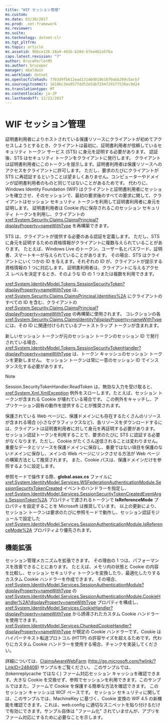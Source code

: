 ```yaml
---
title: "WIF セッション管理"
ms.custom: 
ms.date: 03/30/2017
ms.prod: .net-framework
ms.reviewer: 
ms.suite: 
ms.technology: dotnet-clr
ms.tgt_pltfrm: 
ms.topic: article
ms.assetid: 98bce126-18a9-401b-b20d-67ee462a5f8a
caps.latest.revision: "7"
author: BrucePerlerMS
ms.author: bruceper
manager: mbaldwin
ms.workload: dotnet
ms.openlocfilehash: 7703d9fb612ead13140d010b1670abb209c5acb7
ms.sourcegitcommit: 16186c34a957fdd52e5db7294f291f7530ac9d24
ms.translationtype: MT
ms.contentlocale: ja-JP
ms.lasthandoff: 12/22/2017
---
```

# <a name="wif-session-management"></a>WIF セッション管理
証明書利用者によりホストされている保護リソースにクライアントが初めてアクセスしようとするとき、クライアントは最初に、証明書利用者が信頼しているセキュリティ トークン サービス (STS) に身元を証明する必要があります。 認証後、STS はセキュリティ トークンをクライアントに発行します。 クライアントは証明書利用者にこのトークンを提示します。証明書利用者は保護リソースへのアクセスをクライアントに許可します。 ただし、要求のたびにクライアントが STS に再認証するということは望ましくありません。コンピューターやドメインが証明書利用者のものと同じではないことがあるためです。 代わりに、Windows Identity Foundation (WIF) はクライアントと証明書利用者にセッションを確立させ、そのセッションで、最初の要求後のすべての要求に関して、クライアントはセッション セキュリティ トークンを利用して証明書利用者に身元を証明します。 証明書利用者は Cookie 内に保存されるこのセッション セキュリティ トークンを利用し、クライアントの <xref:System.Security.Claims.ClaimsPrincipal?displayProperty=nameWithType> を再構築できます。  
  
 STS は、クライアントが提供する必要のある認証を定義します。 ただし、STS に身元を証明するための資格情報がクライアントに複数与えられていることがあります。 たとえば、Windows Live のトークン、ユーザー名とパスワード、証明書、スマートキーが与えられていることがあります。 その場合、STS はクライアントにいくつかの ID を与えます。それぞれの ID が、クライアントが提示する資格情報の 1 つに対応します。 証明書利用者は、クライアントに与えるアクセス レベルを決定するとき、そのような ID の 1 つまたは複数を利用できます。  
  
 <xref:System.IdentityModel.Tokens.SessionSecurityToken?displayProperty=nameWithType> は、<xref:System.Security.Claims.ClaimsPrincipal.Identities%2A> にクライアントのすべての ID を含む、クライアントの <xref:System.Security.Claims.ClaimsPrincipal?displayProperty=nameWithType> の再構築に使用されます。 コレクションの各 <xref:System.Security.Claims.ClaimsIdentity?displayProperty=nameWithType> には、その ID に関連付けられているブートストラップ トークンが含まれます。  
  
 新しいセッション トークンが元のセッション トークンのセッション ID で発行されている場合、<xref:System.IdentityModel.Tokens.SessionSecurityTokenHandler?displayProperty=nameWithType> は、トークン キャッシュのセッション トークンを更新しません。 セッション トークンは常に一意のセッション ID でインスタンス化する必要があります。  
  
> [!NOTE]
>  Session.SecurityTokenHandler.ReadToken は、無効な入力を受け取ると、<xref:System.Xml.XmlException> 例外をスローします。たとえば、セッション トークンが含まれる Cookie が壊れている場合です。 この例外をキャッチし、アプリケーション固有の動作を提供することが推奨されます。  
  
 保護されている Web ページに、保護ドメインにも存在するたくさんのリソースが含まれる場合 (小さなグラフィックスなど)、各リソースをダウンロードするには、クライアントは証明書利用者に対して身元を再証明する必要があります。 セッション認証トークンを利用することで、要求のたびに STS に認証する必要がなくなります。ただし、Cookie がたくさん送信されることは変わりません。 重要なデータとリソースを保護ドメインに保存し、重要ではない項目を保護のないドメインに保存し、メインの Web ページにリンクさせる方法が Web ページの構築方法として推奨されます。 また、Cookie パスは、保護ドメインだけを参照するように設定します。  
  
 参照モードで操作する際、**global.asax.cs** ファイルに <xref:System.IdentityModel.Services.WSFederationAuthenticationModule.SessionSecurityTokenCreated> イベントのハンドラーを指定し、<xref:System.IdentityModel.Services.SessionSecurityTokenCreatedEventArgs.SessionToken%2A> プロパティで渡されるトークンで **IsReferenceMode** プロパティを設定することを Microsoft は推奨しています。 以上の更新により、セッション トークンは要求のたびに参照モードで動作し、セッション認証モジュールで設定した <xref:System.IdentityModel.Services.SessionAuthenticationModule.IsReferenceMode%2A> プロパティより優先されます。  
  
## <a name="extensibility"></a>機能拡張  
 セッション管理メカニズムを拡張できます。 その理由の 1 つは、パフォーマンスを改善できることにあります。 たとえば、メモリ内の状態と Cookie の内容を比較し、セッション セキュリティ トークンを変換したり、最適化したりするカスタム Cookie ハンドラーを作成できます。 その場合、<xref:System.IdentityModel.Services.SessionAuthenticationModule?displayProperty=nameWithType> の <xref:System.IdentityModel.Services.SessionAuthenticationModule.CookieHandler%2A?displayProperty=nameWithType> プロパティを構成し、<xref:System.IdentityModel.Services.CookieHandler?displayProperty=nameWithType> から誘導されたカスタム Cookie ハンドラーを使用できます。 <xref:System.IdentityModel.Services.ChunkedCookieHandler?displayProperty=nameWithType> が既定の Cookie ハンドラーです。Cookie はハイパーテキスト転送プロトコル (HTTP) の許容サイズを超えるためです。代わりにカスタム Cookie ハンドラーを使用する場合、チャンクを実装してください。  
  
 詳細については、[ClaimsAwareWebFarm](http://go.microsoft.com/fwlink/?LinkID=248408) (http://go.microsoft.com/fwlink/?LinkID=248408) サンプルをご覧ください。 このサンプルでは、(tokenreplycache ではなく) ファーム対応セッション キャッシュを確認できます。大きな Cookie を交換せず、参照でセッションを利用できます。このサンプルではまた、ファームで Cookie を保護する簡単な方法を確認できます。 このセッション キャッシュは WCF ベースです。 セッション セキュリティに関しては、このサンプルでは、MachineKey に基づく、Cookie 変換の WIF 4.5 の新機能を確認できます。これは、web.config に適切なスニペットを貼り付けるだけで有効にできます。サンプル自体は "ファーム化" されていませんが、アプリをファーム対応にするために必要なことを示します。
